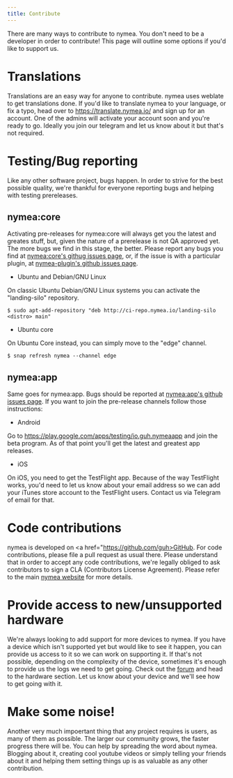 ```yaml
---
title: Contribute
---
```


There are many ways to contribute to nymea. You don't need to be a developer in order to contribute! This page will outline some options if you'd like to support us.



# Translations

Translations are an easy way for anyone to contribute. nymea uses weblate to get translations done. If you'd like to translate nymea to your language, or fix a typo, head over to <a href="https://translate.nymea.io/">https://translate.nymea.io/</a> and sign up for an account. One of the admins will activate your account soon and you're ready to go. Ideally you join our telegram and let us know about it but that's not required.



# Testing/Bug reporting

Like any other software project, bugs happen. In order to strive for the best possible quality, we're thankful for everyone reporting bugs and helping with testing prereleases.


## nymea:core

Activating pre-releases for nymea:core will always get you the latest and greates stuff, but, given the nature of a prerelease is not QA approved yet. The more bugs we find in this stage, the better. Please report any bugs you find at <a href="https://github.com/guh/nymea/issues">nymea:core's githug issues page</a>, or, if the issue is with a particular plugin, at <a href="https://github.com/guh/nymea-plugins/issues">nymea-plugin's github issues page</a>.


* Ubuntu and Debian/GNU Linux

On classic Ubuntu Debian/GNU Linux systems you can activate the "landing-silo" repository.

    $ sudo apt-add-repository "deb http://ci-repo.nymea.io/landing-silo <distro> main"


* Ubuntu core

On Ubuntu Core instead, you can simply move to the "edge" channel.

    $ snap refresh nymea --channel edge


## nymea:app

Same goes for nymea:app. Bugs should be reported at <a href="https://github.com/guh/nymea-app/issues">nymea:app's github issues page</a>. If you want to join the pre-release channels follow those instructions:

* Android

Go to <a href="https://play.google.com/apps/testing/io.guh.nymeaapp">https://play.google.com/apps/testing/io.guh.nymeaapp</a> and join the beta program. As of that point you'll get the latest and greatest app releases.

* iOS

On iOS, you need to get the TestFlight app. Because of the way TestFlight works, you'd need to let us know about your email address so we can add your iTunes store account to the TestFlight users. Contact us via Telegram of email for that.



# Code contributions

nymea is developed on <a href="https://github.com/guh>GitHub</a>. For code contributions, please file a pull request as usual there. Please understand that in order to accept any code contributions, we're legally obliged to ask contributors to sign a CLA (Contributors License Agreement). Please refer to the main <a href="https://nymea.io/en/contribute">nymea website</a> for more details.



# Provide access to new/unsupported hardware

We're always looking to add support for more devices to nymea. If you have a device which isn't supported yet but would like to see it happen, you can provide us access to it so we can work on supporting it. If that's not possible, depending on the complexity of the device, sometimes it's enough to provide us the logs we need to get going. Check out the <a href="https://forum.nymea.io">forum</a> and head to the hardware section. Let us know about your device and we'll see how to get going with it.



# Make some noise!

Another very much impoertant thing that any project requires is users, as many of them as possible. The larger our community grows, the faster progress there will be. You can help by spreading the word about nymea. Blogging about it, creating cool youtube videos or simply telling your friends about it and helping them setting things up is as valuable as any other contribution.

